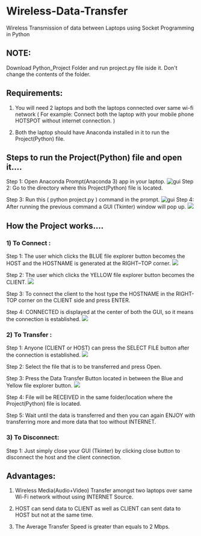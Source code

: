 # Wireless-Data-Transfer
Wireless Transmission of data between Laptops using Socket Programming in Python

## NOTE:
Download Python_Project Folder and run project.py file iside it.
Don't change the contents of the folder.

## Requirements: 
1) You will need 2 laptops and both the laptops connected over same wi-fi network ( For example: Connect both the laptop with your mobile phone HOTSPOT without internet connection. )

2) Both the laptop should have Anaconda installed in it to run the Project(Python) file. 


## Steps to run the Project(Python) file and open it.…
  Step 1: Open Anaconda Prompt(Anaconda 3) app in your laptop.
  ![gui](image/search.png)
  Step 2: Go to the directory where this Project(Python) file is located.

  Step 3: Run this ( python project.py ) command in the prompt.
![gui](image/goto_directory.png)
  Step 4: After running the previous command a GUI (Tkinter) window will pop up.
  ![](image/gui.png)
## How the Project works….

### 1) To Connect :

Step 1: The user which clicks the BLUE file explorer button becomes the HOST and the HOSTNAME is generated at the RIGHT–TOP corner.
  ![](image/hostname.png)
  
Step 2: The user which clicks the YELLOW file explorer button becomes the CLIENT.
  ![](image/client.png)
  
Step 3: To connect the client to the host type the HOSTNAME in the RIGHT-TOP corner on the CLIENT side and press ENTER.

Step 4: CONNECTED is displayed at the center of both the GUI, so it means the connection is established.
  ![](image/complete.png)

### 2) To Transfer :

Step 1: Anyone (CLIENT or HOST) can press the SELECT FILE button after the connection is established.
  ![](image/cl1.png)

Step 2: Select the file that is to be transferred and press Open.


Step 3: Press the Data Transfer Button located in between the Blue and Yellow file explorer button.
  ![](image/cl2.png)


Step 4: File will be RECEIVED in the same folder/location where the Project(Python) file is located.


Step 5: Wait until the data is transferred and then you can again ENJOY with transferring more and more data that too without INTERNET.
### 3) To Disconnect:

Step 1: Just simply close your GUI (Tkinter) by clicking close button to disconnect the host and the client connection.

## Advantages: 

1) Wireless Media(Audio+Video) Transfer amongst two laptops over same Wi-Fi network without using INTERNET Source.

2) HOST can send data to CLIENT as well as CLIENT can sent data to HOST but not at the same time.

3) The Average Transfer Speed is greater than equals to 2 Mbps.
